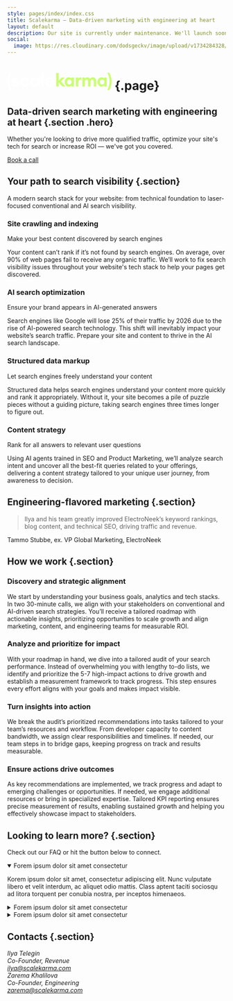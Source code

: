 ```yaml
---
style: pages/index/index.css
title: Scalekarma – Data-driven marketing with engineering at heart
layout: default
description: Our site is currently under maintenance. We'll launch soon!
social:
  image: https://res.cloudinary.com/dodsgeckv/image/upload/v1734284328/scalekarma-og-image_ywgbhw.png
---
```


# <svg xmlns="http://www.w3.org/2000/svg" width="241" height="40" fill="none"><title>scalekarma</title><path fill="#fff" d="M9.875 40H5.333Q0 30.292 0 20T5.333 0h4.542Q4.833 9.792 4.833 20t5.042 20"/><path fill="#fff" d="M19.188 32.172q-4 0-6.625-2T9.77 25.09h5.958q.167 1.334 1.167 2.042 1 .666 2.459.666 2.708 0 2.708-1.666 0-.834-.625-1.25-.584-.459-2-.834l-3.917-1q-2.667-.708-4-2.375-1.292-1.708-1.292-4.083 0-2.709 2.25-4.417 2.292-1.75 6.126-1.75 3.5 0 5.833 1.792 2.333 1.75 2.583 4.792h-5.75q-.374-2.125-2.75-2.125-1.125 0-1.791.416-.667.417-.667 1.167 0 1.376 2.375 1.917l3.667 1q3.041.75 4.416 2.375 1.375 1.583 1.375 4.083 0 2.875-2.458 4.625-2.417 1.708-6.25 1.708M40.395 32.172q-4.709 0-7.833-3.125-3.125-3.166-3.125-7.75t3.125-7.708q3.124-3.167 7.833-3.167 4.167 0 6.958 2.334 2.834 2.333 3.709 6.083h-5.917q-1.375-3.25-4.75-3.25-2.292 0-3.75 1.583-1.458 1.542-1.458 4.125t1.458 4.167q1.458 1.542 3.75 1.542 3.375 0 4.75-3.25h5.917q-.876 3.75-3.709 6.083-2.79 2.334-6.958 2.333M62.148 32.172q-4.125 0-6.958-3.208t-2.833-7.667 2.833-7.666q2.833-3.21 6.958-3.209 2 0 3.584.834 1.582.833 2.416 1.958V10.88h5.709v20.833h-5.709V29.38q-.832 1.125-2.416 1.958-1.584.834-3.584.833m-2.625-6.791q1.459 1.583 3.834 1.583t3.791-1.583q1.46-1.584 1.459-4.084t-1.459-4.083q-1.416-1.584-3.791-1.583-2.375 0-3.834 1.583-1.416 1.584-1.416 4.083t1.416 4.084M78.156 31.714V.464h5.709v31.25zM97.68 32.172q-4.792 0-7.876-3.083-3.04-3.084-3.041-7.833 0-4.667 3.083-7.75 3.125-3.084 7.875-3.084 4.791 0 7.958 3.292 3.167 3.25 2.917 8.917h-16.25q.167 1.958 1.625 3.291 1.459 1.292 4 1.292 1.542 0 2.708-.583 1.209-.625 1.709-1.709h5.958q-.917 3.21-3.833 5.25-2.917 2-6.834 2m-.126-17.125q-1.957 0-3.291 1.042-1.291 1-1.709 2.792h9.792q-.459-1.959-1.833-2.875a4.95 4.95 0 0 0-2.959-.959"/><path fill="#CAFD73" d="m127.175 31.714-8.5-9.583v9.583h-5.708V.464h5.708v18.083l6.75-7.666h6.875l-8.25 9.375 10.167 11.458zm14.932.458q-4.125 0-6.958-3.208t-2.834-7.667q0-4.458 2.834-7.666 2.833-3.21 6.958-3.209 2 0 3.583.834 1.584.833 2.417 1.958V10.88h5.708v20.833h-5.708V29.38q-.833 1.125-2.417 1.958-1.583.834-3.583.833m-2.625-6.791q1.458 1.583 3.833 1.583t3.792-1.583q1.458-1.584 1.458-4.084t-1.458-4.083q-1.416-1.584-3.792-1.583-2.375 0-3.833 1.583-1.416 1.584-1.417 4.083 0 2.5 1.417 4.084m18.633 6.333V10.88h5.708v3.333q.542-1.542 1.959-2.542 1.458-1.041 3.208-1.041 1.083 0 1.917.25v5.791q-1.375-.458-2.584-.458-2.041 0-3.291 1.5-1.209 1.459-1.209 4.042v9.958zm41.439 0V20.589q0-4.959-3.25-4.958-1.875 0-3 1.416-1.084 1.418-1.167 4.209v10.458h-5.708V20.589q0-4.959-3.25-4.958-1.917 0-3.042 1.5t-1.125 4.416v10.167h-5.708V10.88h5.708v2.375q1.959-2.835 5.542-2.834 4.374 0 6.458 3.834.917-1.792 2.75-2.792 1.833-1.042 3.708-1.042 3.709 0 5.75 2.459t2.042 6.75v12.083zm18.149.458q-4.125 0-6.959-3.208t-2.833-7.667q0-4.458 2.833-7.666 2.834-3.21 6.959-3.209 2 0 3.583.834 1.584.833 2.417 1.958V10.88h5.708v20.833h-5.708V29.38q-.833 1.125-2.417 1.958-1.583.834-3.583.833m-2.625-6.791q1.458 1.583 3.833 1.583t3.792-1.583q1.458-1.584 1.458-4.084t-1.458-4.083q-1.417-1.584-3.792-1.583-2.375 0-3.833 1.583-1.417 1.584-1.417 4.083t1.417 4.084M235.442 40h-4.541q5.041-9.792 5.041-20t-5.041-20h4.541q5.334 9.708 5.334 20t-5.334 20"/></svg> {.page}

<div class="ripples">
  <div class="ripples__item ripples__item_n_1"></div>
  <div class="ripples__item ripples__item_n_2"></div>
  <div class="ripples__item ripples__item_n_3"></div>
  <div class="ripples__item ripples__item_n_4"></div>
</div>

## Data-driven **search marketing** with **engineering** at heart {.section .hero}

Whether you're looking to drive more qualified traffic, optimize your site's tech for search or increase ROI — we've got you covered.

[Book a call](#book-a-call)

## Your path to **search visibility** {.section}

A modern search stack for your website: from technical foundation to laser-focused conventional and AI search visibility.

### Site crawling and indexing

Make your best content discovered by search engines

Your content can’t rank if it’s not found by search engines. On average, over 90% of web pages fail to receive any organic traffic. We’ll work to fix search visibility issues throughout your website's tech stack to help your pages get discovered.

### AI search optimization

Ensure your brand appears in AI-generated answers

Search engines like Google will lose 25% of their traffic by 2026 due to the rise of AI-powered search technology. This shift will inevitably impact your website’s search traffic. Prepare your site and content to thrive in the AI search landscape.

### Structured data markup

Let search engines freely understand your content

Structured data helps search engines understand your content more quickly and rank it appropriately. Without it, your site becomes a pile of puzzle pieces without a guiding picture, taking search engines three times longer to figure out.

### Content strategy

Rank for all answers to relevant user questions

Using AI agents trained in SEO and Product Marketing, we’ll analyze search intent and uncover all the best-fit queries related to your offerings, delivering a content strategy tailored to your unique user journey, from awareness to decision.

## Engineering-flavored marketing {.section}

> Ilya and his team greatly improved ElectroNeek’s keyword rankings, blog content, and technical SEO, driving traffic and revenue.

Tammo Stubbe, ex. VP Global Marketing, ElectroNeek

## How we **work** {.section}

### Discovery and strategic alignment

We start by understanding your business goals, analytics and tech stacks. In two 30-minute calls, we align with your stakeholders on conventional and AI-driven search strategies. You’ll receive a tailored roadmap with actionable insights, prioritizing opportunities to scale growth and align marketing, content, and engineering teams for measurable ROI.

### Analyze and prioritize for impact

With your roadmap in hand, we dive into a tailored audit of your search performance. Instead of overwhelming you with lengthy to-do lists, we identify and prioritize the 5-7 high-impact actions to drive growth and establish a measurement framework to track progress. This step ensures every effort aligns with your goals and makes impact visible.

### Turn insights into action

We break the audit’s prioritized recommendations into tasks tailored to your team’s resources and workflow. From developer capacity to content bandwidth, we assign clear responsibilities and timelines. If needed, our team steps in to bridge gaps, keeping progress on track and results measurable.

### Ensure actions drive outcomes

As key recommendations are implemented, we track progress and adapt to emerging challenges or opportunities. If needed, we engage additional resources or bring in specialized expertise. Tailored KPI reporting ensures precise measurement of results, enabling sustained growth and helping you effectively showcase impact to stakeholders.

## Looking to **learn more?** {.section}

Check out our FAQ or hit the button below to connect.

<details open>
  <summary>Forem ipsum dolor sit amet consectetur</summary>

Korem ipsum dolor sit amet, consectetur adipiscing elit. Nunc vulputate libero et velit interdum, ac aliquet odio mattis. Class aptent taciti sociosqu ad litora torquent per conubia nostra, per inceptos himenaeos.

</details>

<details>
  <summary>Forem ipsum dolor sit amet consectetur</summary>

Korem ipsum dolor sit amet, consectetur adipiscing elit. Nunc vulputate libero et velit interdum, ac aliquet odio mattis. Class aptent taciti sociosqu ad litora torquent per conubia nostra, per inceptos himenaeos.

</details>

<details>
  <summary>Forem ipsum dolor sit amet consectetur</summary>

Korem ipsum dolor sit amet, consectetur adipiscing elit. Nunc vulputate libero et velit interdum, ac aliquet odio mattis. Class aptent taciti sociosqu ad litora torquent per conubia nostra, per inceptos himenaeos.

</details>

## Contacts {.section}

<address>
  Ilya Telegin<br/>
  Co-Founder, Revenue<br/>
  <a href="mailto:ilya@scalekarma.com">ilya@scalekarma.com</a>
</address>

<address>
  Zarema Khalilova<br/>
  Co-Founder, Engineering<br/>
  <a href="mailto:zarema@scalekarma.com">zarema@scalekarma.com</a>
</address>
